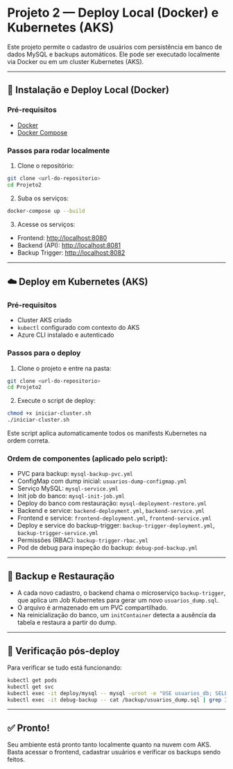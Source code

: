 
# Projeto 2 — Deploy Local (Docker) e Kubernetes (AKS)

Este projeto permite o cadastro de usuários com persistência em banco de dados MySQL e backups automáticos. Ele pode ser executado localmente via Docker ou em um cluster Kubernetes (AKS).

---

## 🐳 Instalação e Deploy Local (Docker)

### Pré-requisitos

- [Docker](https://www.docker.com/)
- [Docker Compose](https://docs.docker.com/compose/)

### Passos para rodar localmente

1. Clone o repositório:
```bash
git clone <url-do-repositorio>
cd Projeto2
```

2. Suba os serviços:
```bash
docker-compose up --build
```

3. Acesse os serviços:
- Frontend: [http://localhost:8080](http://localhost:8080)
- Backend (API): [http://localhost:8081](http://localhost:8081)
- Backup Trigger: [http://localhost:8082](http://localhost:8082)

---

## ☁️ Deploy em Kubernetes (AKS)

### Pré-requisitos

- Cluster AKS criado
- `kubectl` configurado com contexto do AKS
- Azure CLI instalado e autenticado

### Passos para o deploy

1. Clone o projeto e entre na pasta:
```bash
git clone <url-do-repositorio>
cd Projeto2
```

2. Execute o script de deploy:
```bash
chmod +x iniciar-cluster.sh
./iniciar-cluster.sh
```

Este script aplica automaticamente todos os manifests Kubernetes na ordem correta.

### Ordem de componentes (aplicado pelo script):

- PVC para backup: `mysql-backup-pvc.yml`
- ConfigMap com dump inicial: `usuarios-dump-configmap.yml`
- Serviço MySQL: `mysql-service.yml`
- Init job do banco: `mysql-init-job.yml`
- Deploy do banco com restauração: `mysql-deployment-restore.yml`
- Backend e service: `backend-deployment.yml`, `backend-service.yml`
- Frontend e service: `frontend-deployment.yml`, `frontend-service.yml`
- Deploy e service do backup-trigger: `backup-trigger-deployment.yml`, `backup-trigger-service.yml`
- Permissões (RBAC): `backup-trigger-rbac.yml`
- Pod de debug para inspeção do backup: `debug-pod-backup.yml`

---

## 🔁 Backup e Restauração

- A cada novo cadastro, o backend chama o microserviço `backup-trigger`, que aplica um Job Kubernetes para gerar um novo `usuarios_dump.sql`.
- O arquivo é armazenado em um PVC compartilhado.
- Na reinicialização do banco, um `initContainer` detecta a ausência da tabela e restaura a partir do dump.

---

## 🧪 Verificação pós-deploy

Para verificar se tudo está funcionando:

```bash
kubectl get pods
kubectl get svc
kubectl exec -it deploy/mysql -- mysql -uroot -e "USE usuarios_db; SELECT * FROM usuarios;"
kubectl exec -it debug-backup -- cat /backup/usuarios_dump.sql | grep INSERT
```

---

## ✅ Pronto!

Seu ambiente está pronto tanto localmente quanto na nuvem com AKS. Basta acessar o frontend, cadastrar usuários e verificar os backups sendo feitos.

